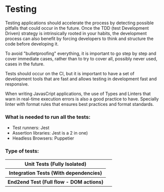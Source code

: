 # Testing

Testing applications should accelerate the process by detecting possible pitfalls that could occur in the future. Once the TDD (test Development Driven) strategy is intrinsically rooted in your habits, the development process can also benefit by forcing developers to think and structure the code before developing it. 

To avoid "bulletproofing" everything, it is important to go step by step and cover immediate cases, rather than to try to cover all, possibly never used, cases in the future. 

Tests should occur on the CI, but it is important to have a set of development tools that are fast and allows testing in development fast and responsive.

When writing JavasCript applications, the use of Types and Linters that warn in real-time execution errors is also a good practice to have. Specially linter with format rules that ensures best practices and format standards.

### What is needed to run all the tests:

*   Test runners: Jest
*   Assertion libraries: Jest is a 2 in one)
*   Headless Browsers: Puppetier

### Type of tests: 

<table><tbody><tr><th>Unit Tests (Fully Isolated)</th><td>&nbsp;</td></tr><tr><th>Integration Tests (With dependencies)</th><td>&nbsp;</td></tr><tr><th>End2end Test (Full flow - DOM actions)</th><td>&nbsp;</td></tr></tbody></table>
